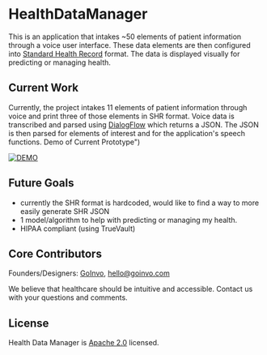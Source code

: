 # HealthDataManager
This is an application that intakes ~50 elements of patient information through a voice user interface. These data elements are then configured into [Standard Health Record](http://standardhealthrecord.org) format. The data is displayed visually for predicting or managing health. 

## Current Work
Currently, the project intakes 11 elements of patient information through voice and print three of those elements in SHR format. Voice data is transcribed and parsed using [DialogFlow](https://dialogflow.com) which returns a JSON. The JSON is then parsed for elements of interest and for the application's speech functions. 
Demo of Current Prototype")

[![DEMO](https://img.youtube.com/vi/KuPtWFArkU0/0.jpg)](https://www.youtube.com/watch?v=KuPtWFArkU0 "DEMO")




## Future Goals 
- currently the SHR format is hardcoded, would like to find a way to more easily generate SHR JSON
- 1 model/algorithm to help with predicting or managing my health.
- HIPAA compliant (using TrueVault)

## Core Contributors
Founders/Designers: [GoInvo](http://www.goinvo.com/), [hello@goinvo.com](mailto:hello@goinvo.com)

We believe that healthcare should be intuitive and accessible. Contact us with your questions and comments.

## License
Health Data Manager is [Apache 2.0](https://github.com/goinvo/HealthDataManager/blob/master/LICENSE) licensed.
